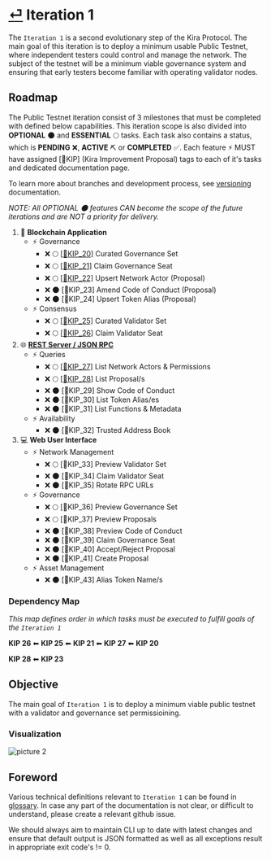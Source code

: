 
# [⏎](../README.md) Iteration 1

The `Iteration 1` is a second evolutionary step of the Kira Protocol. The main goal of this iteration is to deploy a minimum usable Public Testnet, where independent testers could control and manage the network. The subject of the testnet will be a minimum viable governance system and ensuring that early testers become familiar with operating validator nodes.

## Roadmap

The Public Testnet iteration consist of 3 milestones that must be completed with defined below capabilities. This iteration scope is also divided into **OPTIONAL** :new_moon: and **ESSENTIAL** :full_moon: tasks. Each task also contains a status, which is **PENDING** :x:, **ACTIVE** :pick: or **COMPLETED** :white_check_mark:. Each feature :zap: MUST have assigned [:bookmark:KIP] (Kira Improvement Proposal) tags to each of it's tasks and dedicated documentation page.

To learn more about branches and development process, see [versioning](../versioning.md) documentation.

_NOTE: All OPTIONAL :new_moon: features CAN become the scope of the future iterations and are NOT a priority for delivery._

1. :link: **Blockchain Application**
   * :zap: Governance
     * :x: :full_moon: [[:bookmark:KIP_20]](kip_20.md) Curated Governance Set
     * :x: :full_moon: [[:bookmark:KIP_21]](kip_21.md) Claim Governance Seat
     * :x: :full_moon: [[:bookmark:KIP_22]](kip_22.md) Upsert Network Actor (Proposal)
     * :x: :new_moon: [:bookmark:KIP_23] Amend Code of Conduct (Proposal)
     * :x: :new_moon: [:bookmark:KIP_24] Upsert Token Alias (Proposal)
   * :zap: Consensus
     * :x: :full_moon: [[:bookmark:KIP_25]](kip_25.md) Curated Validator Set
     * :x: :full_moon: [[:bookmark:KIP_26]](kip_26.md) Claim Validator Seat  
2. :globe_with_meridians: **[REST Server / JSON RPC](../rpc/README.md)**
   * :zap: Queries 
      * :x: :full_moon: [[:bookmark:KIP_27]](KIP_27.md) List Network Actors & Permissions
      * :x: :full_moon: [[:bookmark:KIP_28]](KIP_28.md) List Proposal/s
      * :x: :new_moon: [:bookmark:KIP_29] Show Code of Conduct
      * :x: :new_moon: [:bookmark:KIP_30] List Token Alias/es
      * :x: :new_moon: [:bookmark:KIP_31] List Functions & Metadata
   * :zap: Availability
      * :x: :new_moon: [:bookmark:KIP_32] Trusted Address Book
3. :computer: **Web User Interface**  
   * :zap: Network Management
      * :x: :full_moon: [:bookmark:KIP_33] Preview Validator Set
      * :x: :new_moon: [:bookmark:KIP_34] Claim Validator Seat
      * :x: :new_moon: [:bookmark:KIP_35] Rotate RPC URLs 
   * :zap: Governance
      * :x: :full_moon: [:bookmark:KIP_36] Preview Governance Set
      * :x: :full_moon: [:bookmark:KIP_37] Preview Proposals
      * :x: :new_moon: [:bookmark:KIP_38] Preview Code of Conduct
      * :x: :new_moon: [:bookmark:KIP_39] Claim Governance Seat
      * :x: :new_moon: [:bookmark:KIP_40] Accept/Reject Proposal
      * :x: :new_moon: [:bookmark:KIP_41] Create Proposal
   * :zap: Asset Management
      * :x: :new_moon: [:bookmark:KIP_43] Alias Token Name/s

### Dependency Map

_This map defines order in which tasks must be executed to fulfill goals of the `Iteration 1`_

**KIP 26** ⬅ **KIP 25** ⬅ **KIP 21** ⬅ **KIP 27** ⬅ **KIP 20**

**KIP 28** ⬅ **KIP 23**

## Objective

The main goal of `Iteration 1` is to deploy a minimum viable public testnet with a validator and governance set permissioining.

### Visualization 

![picture 2](https://i.imgur.com/28ONnVW.png)  

## Foreword

Various technical definitions relevant to `Iteration 1` can be found in [glossary](../glossary.md). In case any part of the documentation is not clear, or difficult to understand, please create a relevant github issue.

We should always aim to maintain CLI up to date with latest changes and ensure that default output is JSON formatted as well as all exceptions result in appropriate exit code's != 0.

